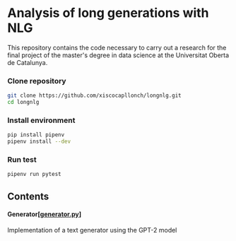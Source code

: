 # Analysis of long generations with NLG

This repository contains the code necessary to carry out a research for the final project of the master's degree in data science at the Universitat Oberta de Catalunya.

### Clone repository

```bash
git clone https://github.com/xiscocapllonch/longnlg.git
cd longnlg
```

### Install environment

```bash
pip install pipenv
pipenv install --dev
```

### Run test

```bash
pipenv run pytest
```

## Contents

#### Generator[[generator.py](generator.py)]

Implementation of a text generator using the GPT-2 model
